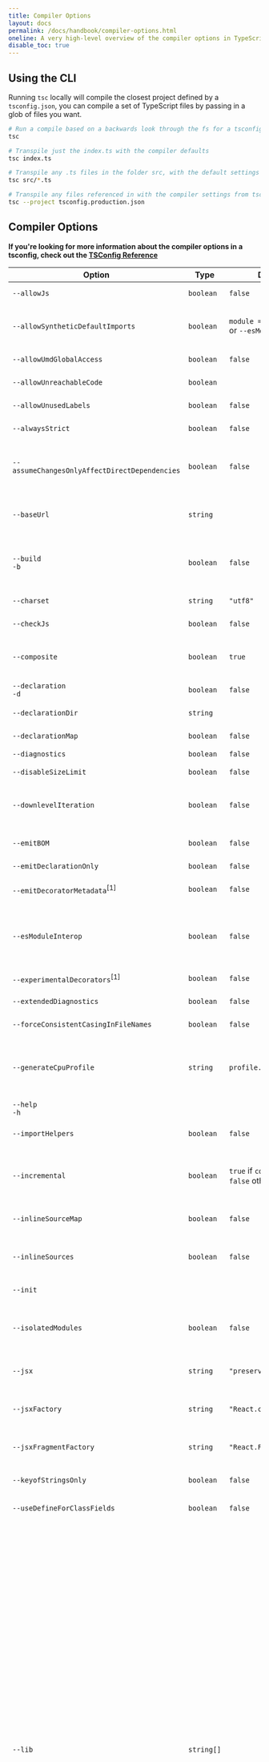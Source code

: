 ```yaml
---
title: Compiler Options
layout: docs
permalink: /docs/handbook/compiler-options.html
oneline: A very high-level overview of the compiler options in TypeScript
disable_toc: true
---
```


## Using the CLI

Running `tsc` locally will compile the closest project defined by a `tsconfig.json`, you can compile a set of TypeScript
files by passing in a glob of files you want.

```sh
# Run a compile based on a backwards look through the fs for a tsconfig.json
tsc

# Transpile just the index.ts with the compiler defaults
tsc index.ts

# Transpile any .ts files in the folder src, with the default settings
tsc src/*.ts

# Transpile any files referenced in with the compiler settings from tsconfig.production.json
tsc --project tsconfig.production.json
```

## Compiler Options

**If you're looking for more information about the compiler options in a tsconfig, check out the [TSConfig Reference](/tsconfig)**

<!-- prettier-ignore -->
Option                                         | Type      | Default                        | Description
-----------------------------------------------|-----------|--------------------------------|----------------------------------------------------------------------
`--allowJs`                                    | `boolean` | `false`                        | Allow JavaScript files to be compiled.
`--allowSyntheticDefaultImports`               | `boolean` | `module === "system"` or `--esModuleInterop` | Allow default imports from modules with no default export. This does not affect code emit, just typechecking.
`--allowUmdGlobalAccess`                       | `boolean` | `false`                        | Allow accessing UMD globals from modules.
`--allowUnreachableCode`                       | `boolean` |                                | Do not report errors on unreachable code.
`--allowUnusedLabels`                          | `boolean` | `false`                        | Do not report errors on unused labels.
`--alwaysStrict`                               | `boolean` | `false`                        | Parse in strict mode and emit `"use strict"` for each source file
`--assumeChangesOnlyAffectDirectDependencies`  | `boolean` | `false`                        | Have recompiles in `--incremental` and `--watch` assume that changes within a file will only affect files directly depending on it
`--baseUrl`                                    | `string`  |                                | Base directory to resolve non-relative module names. See [Module Resolution documentation](/docs/handbook/module-resolution.html#base-url) for more details.
`--build`<br/>`-b`                             | `boolean` | `false`                        | Builds this project and all of its dependencies specified by [Project References](/docs/handbook/project-references.html). Note that this flag is not compatible with others on this page. See more [here](/docs/handbook/project-references.html)
`--charset`                                    | `string`  | `"utf8"`                       | The character set of the input files.
`--checkJs`                                    | `boolean` | `false`                        | Report errors in `.js` files. Use in conjunction with `--allowJs`.
`--composite`                                  | `boolean` | `true`                         | Ensure TypeScript can determine where to find the outputs of the referenced project to compile project.
`--declaration`<br/>`-d`                       | `boolean` | `false`                        | Generates corresponding `.d.ts` file.
`--declarationDir`                             | `string`  |                                | Output directory for generated declaration files.
`--declarationMap`                             | `boolean` | `false`                        | Generates a sourcemap for each corresponding `.d.ts` file.
`--diagnostics`                                | `boolean` | `false`                        | Show diagnostic information.
`--disableSizeLimit`                           | `boolean` | `false`                        | Disable size limitation on JavaScript project.
`--downlevelIteration`                         | `boolean` | `false`                        | Provide full support for iterables in `for..of`, spread and destructuring when targeting ES5 or ES3.
`--emitBOM`                                    | `boolean` | `false`                        | Emit a UTF-8 Byte Order Mark (BOM) in the beginning of output files.
`--emitDeclarationOnly`                        | `boolean` | `false`                        | Only emit `.d.ts` declaration files.
`--emitDecoratorMetadata`<sup>[1]</sup>        | `boolean` | `false`                        | Emit design-type metadata for decorated declarations in source. See [issue #2577](https://github.com/Microsoft/TypeScript/issues/2577) for details.
`--esModuleInterop`                            | `boolean` | `false`                        | Emit `__importStar` and `__importDefault` helpers for runtime babel ecosystem compatibility and enable `--allowSyntheticDefaultImports` for typesystem compatibility.
`--experimentalDecorators`<sup>[1]</sup>       | `boolean` | `false`                        | Enables experimental support for ES decorators.
`--extendedDiagnostics`                        | `boolean` | `false`                        | Show verbose diagnostic information
`--forceConsistentCasingInFileNames`           | `boolean` | `false`                        | Disallow inconsistently-cased references to the same file.
`--generateCpuProfile`                         | `string`  | `profile.cpuprofile`           | Generates a cpu profile at the given path. Passing an existing directory name instead of a file path will cause a timestamp-named profile to be generated in that directory instead.
`--help`<br/>`-h`                              |           |                                | Print help message.
`--importHelpers`                              | `boolean` | `false`                        | Import emit helpers (e.g. `__extends`, `__rest`, etc..) from [`tslib`](https://www.npmjs.com/package/tslib)
`--incremental`                                | `boolean` | `true` if `composite` is on, `false` otherwise | Enable incremental compilation by reading/writing information from prior compilations to a file on disk. This file is controlled by the `--tsBuildInfoFile` flag.
`--inlineSourceMap`                            | `boolean` | `false`                        | Emit a single file with source maps instead of having a separate file.
`--inlineSources`                              | `boolean` | `false`                        | Emit the source alongside the sourcemaps within a single file; requires `--inlineSourceMap` or `--sourceMap` to be set.
`--init`                                       |           |                                | Initializes a TypeScript project and creates a `tsconfig.json` file.
`--isolatedModules`                            | `boolean` | `false`                        | Perform additional checks to ensure that separate compilation (such as with [`transpileModule`](https://github.com/Microsoft/TypeScript/wiki/Using-the-Compiler-API#a-simple-transform-function) or [@babel/plugin-transform-typescript](https://babeljs.io/docs/en/babel-plugin-transform-typescript)) would be safe.
`--jsx`                                        | `string`  | `"preserve"`                   | Support JSX in `.tsx` files: `"react"`, `"preserve"`, `"react-native"`. See [JSX](docs/handbook/jsx.html).
`--jsxFactory`                                 | `string`  | `"React.createElement"`        | Specify the JSX factory function to use when targeting react JSX emit, e.g. `React.createElement` or `h`.
`--jsxFragmentFactory`                         | `string`  | `"React.Fragment"`             | Specify the JSX fragment factory function to use when targeting react JSX emit, e.g. `Fragment`.
`--keyofStringsOnly`                           | `boolean` | `false`                        | Resolve `keyof` to string valued property names only (no numbers or symbols).
`--useDefineForClassFields`                    | `boolean` | `false`                        | Emit class fields with ECMAScript-standard semantics.
`--lib`                                        | `string[]`|                                | List of library files to be included in the compilation.<br/>Possible values are:  <br/>► `ES5` <br/>► `ES6` <br/>► `ES2015` <br/>► `ES7` <br/>► `ES2016` <br/>► `ES2017`  <br/>► `ES2018` <br/>► `ESNext` <br/>► `DOM` <br/>► `DOM.Iterable` <br/>► `WebWorker` <br/>► `ScriptHost` <br/>► `ES2015.Core` <br/>► `ES2015.Collection` <br/>► `ES2015.Generator` <br/>► `ES2015.Iterable` <br/>► `ES2015.Promise` <br/>► `ES2015.Proxy` <br/>► `ES2015.Reflect` <br/>► `ES2015.Symbol` <br/>► `ES2015.Symbol.WellKnown` <br/>► `ES2016.Array.Include` <br/>► `ES2017.object` <br/>► `ES2017.Intl` <br/>► `ES2017.SharedMemory` <br/>► `ES2017.String` <br/>► `ES2017.TypedArrays` <br/>► `ES2018.Intl` <br/>► `ES2018.Promise` <br/>► `ES2018.RegExp` <br/>► `ESNext.AsyncIterable` <br/>► `ESNext.Array` <br/>► `ESNext.Intl` <br/>► `ESNext.Symbol` <br/><br/> Note: If `--lib` is not specified a default list of libraries are injected. The default libraries injected are:  <br/> ► For `--target ES5`: `DOM,ES5,ScriptHost`<br/>  ► For `--target ES6`: `DOM,ES6,DOM.Iterable,ScriptHost`
`--listEmittedFiles`                           | `boolean` | `false`                        | Print names of generated files part of the compilation.
`--listFiles`                                  | `boolean` | `false`                        | Print names of files part of the compilation.
`--locale`                                     | `string`  | *(platform specific)*          | The locale to use to show error messages, e.g. en-us. <br/>Possible values are:  <br/>► English (US): `en` <br/>► Czech: `cs` <br/>► German: `de` <br/>► Spanish: `es` <br/>► French: `fr` <br/>► Italian: `it` <br/>► Japanese: `ja` <br/>► Korean: `ko` <br/>► Polish: `pl` <br/>► Portuguese(Brazil): `pt-BR` <br/>► Russian: `ru` <br/>► Turkish: `tr` <br/>► Simplified Chinese: `zh-CN`  <br/>► Traditional Chinese: `zh-TW`
`--mapRoot`                                    | `string`  |                                | Specifies the location where debugger should locate map files instead of generated locations. Use this flag if the .map files will be located at run-time in a different location than the .js files. The location specified will be embedded in the sourceMap to direct the debugger where the map files will be located. This flag will not create the specified path and generate the map files in that location. Instead, create a post build step that moves the files to the specified path.
`--maxNodeModuleJsDepth`                       | `number`  | `0`                            | The maximum dependency depth to search under node_modules and load JavaScript files. Only applicable with `--allowJs`.
`--module`<br/>`-m`                            | `string`  | `target === "ES3" or "ES5" ? "CommonJS" : "ES6"`   | Specify module code generation: `"None"`, `"CommonJS"`, `"AMD"`, `"System"`, `"UMD"`, `"ES6"`, `"ES2015"` or `"ESNext"`.<br/>► Only `"AMD"` and `"System"` can be used in conjunction with `--outFile`.<br/>► `"ES6"` and `"ES2015"` values may be used when targeting `"ES5"` or lower.
`--moduleResolution`                           | `string`  | `module === "AMD" or "System" or "ES6" ?  "Classic" : "Node"`                    | Determine how modules get resolved. Either `"Node"` for Node.js/io.js style resolution, or `"Classic"`. See [Module Resolution documentation](/docs/handbook/module-resolution.html) for more details.
`--newLine`                                    | `string`  | *(platform specific)*          | Use the specified end of line sequence to be used when emitting files: `"crlf"` (windows) or `"lf"` (unix)."
`--noEmit`                                     | `boolean` | `false`                        | Do not emit outputs.
`--noEmitHelpers`                              | `boolean` | `false`                        | Do not generate custom helper functions like `__extends` in compiled output.
`--noEmitOnError`                              | `boolean` | `false`                        | Do not emit outputs if any errors were reported.
`--noErrorTruncation`                          | `boolean` | `false`                        | Do not truncate error messages.
`--noFallthroughCasesInSwitch`                 | `boolean` | `false`                        | Report errors for fallthrough cases in switch statement.
`--noImplicitAny`                              | `boolean` | `false`                        | Raise error on expressions and declarations with an implied `any` type.
`--noImplicitReturns`                          | `boolean` | `false`                        | Report an error when not all code paths in function return a value.
`--noImplicitThis`                             | `boolean` | `false`                        | Raise error on `this` expressions with an implied `any` type.
`--noImplicitUseStrict`                        | `boolean` | `false`                        | Do not emit `"use strict"` directives in module output.
`--noLib`                                      | `boolean` | `false`                        | Do not include the default library file (`lib.d.ts`).
`--noResolve`                                  | `boolean` | `false`                        | Do not add triple-slash references or module import targets to the list of compiled files.
`--noStrictGenericChecks`                      | `boolean` | `false`                        | Disable strict checking of generic signatures in function types.
`--noUnusedLocals`                             | `boolean` | `false`                        | Report errors on unused locals.
`--noUnusedParameters`                         | `boolean` | `false`                        | Report errors on unused parameters.
~~`--out`~~                                    | `string`  |                                | DEPRECATED. Use `--outFile` instead.
`--outDir`                                     | `string`  |                                | Redirect output structure to the directory.
`--outFile`                                    | `string`  |                                | Concatenate and emit output to single file. The order of concatenation is determined by the list of files passed to the compiler on the command line along with triple-slash references and imports. See [output file order documentation](https://github.com/Microsoft/TypeScript/wiki/FAQ#how-do-i-control-file-ordering-in-combined-output---out-) for more details.
`paths`<sup>[2]</sup>                          | `Object`  |                                | List of path mapping entries for module names to locations relative to the `baseUrl`. See [Module Resolution documentation](/docs/handbook/module-resolution.html#path-mapping) for more details.
`--preserveConstEnums`                         | `boolean` | `false`                        | Do not erase const enum declarations in generated code. See [const enums documentation](https://github.com/Microsoft/TypeScript/blob/master/doc/spec.md#94-constant-enum-declarations) for more details.
`--preserveSymlinks`                            | `boolean` | `false`                       | Do not resolve symlinks to their real path; treat a symlinked file like a real one.
`--preserveWatchOutput`                        | `boolean` | `false`                        | Keep outdated console output in watch mode instead of clearing the screen
`--pretty`                                     | `boolean` | `true` unless piping to another program or redirecting output to a file | Stylize errors and messages using color and context.
`--project`<br/>`-p`                           | `string`  |                                | Compile a project given a valid configuration file.<br/>The argument can be a file path to a valid JSON configuration file, or a directory path to a directory containing a `tsconfig.json` file.<br/>See [tsconfig.json](/docs/handbook/tsconfig-json.html) documentation for more details.
`--reactNamespace`                             | `string`  | `"React"`                      | DEPRECATED. Use `--jsxFactory` instead.<br/>Specifies the object invoked for `createElement` and `__spread` when targeting `"react"` JSX emit.
`--removeComments`                             | `boolean` | `false`                        | Remove all comments except copy-right header comments beginning with `/*!`
`--resolveJsonModule`                          | `boolean` | `false`                        | Include modules imported with `.json` extension.
`--rootDir`                                    | `string`  | *(common root directory is computed from the list of input files)*   | Specifies the root directory of input files. Only use to control the output directory structure with `--outDir`.
`rootDirs`<sup>[2]</sup>                       | `string[]`|                                | List of <i>root</i> folders whose combined content represent the structure of the project at runtime. See [Module Resolution documentation](/docs/handbook/module-resolution.html#virtual-directories-with-rootdirs) for more details.
`--showConfig`                                 | `boolean` | `false`                        | Rather than actually execute a build with the other input options and config files, show the final implied config file in the output.
`--skipDefaultLibCheck`                        | `boolean` | `false`                        | DEPRECATED. Use `--skipLibCheck` instead.<br/>Skip type checking of [default library declaration files](/docs/handbook/triple-slash-directives.htmld#-reference-no-default-libtrue).
`--skipLibCheck`                               | `boolean` | `false`                        | Skip type checking of all declaration files (`*.d.ts`).
`--sourceMap`                                  | `boolean` | `false`                        | Generates corresponding `.map` file.
`--sourceRoot`                                 | `string`  |                                | Specifies the location where debugger should locate TypeScript files instead of source locations. Use this flag if the sources will be located at run-time in a different location than that at design-time. The location specified will be embedded in the sourceMap to direct the debugger where the source files will be located.
`--strict`                                     | `boolean` | `false`                        | Enable all strict type checking options. <br/>Enabling `--strict` enables `--noImplicitAny`, `--noImplicitThis`, `--alwaysStrict`, `--strictBindCallApply`, `--strictNullChecks`, `--strictFunctionTypes` and `--strictPropertyInitialization`.
`--strictBindCallApply`                        | `boolean` | `false`                        | Enable stricter checking of the `bind`, `call`, and `apply` methods on functions.
`--strictFunctionTypes`                        | `boolean` | `false`                        | Disable bivariant parameter checking for function types.
`--strictPropertyInitialization`               | `boolean` | `false`                        | Ensure non-undefined class properties are initialized in the constructor. This option requires `--strictNullChecks` be enabled in order to take effect.
`--strictNullChecks`                           | `boolean` | `false`                        | In strict null checking mode, the `null` and `undefined` values are not in the domain of every type and are only assignable to themselves and `any` (the one exception being that `undefined` is also assignable to `void`).
`--suppressExcessPropertyErrors`               | `boolean` | `false`                        | Suppress excess property checks for object literals.
`--suppressImplicitAnyIndexErrors`             | `boolean` | `false`                        | Suppress `--noImplicitAny` errors for indexing objects lacking index signatures. See [issue #1232](https://github.com/Microsoft/TypeScript/issues/1232#issuecomment-64510362) for more details.
`--target`<br/>`-t`                            | `string`  | `"ES3"`                        | Specify ECMAScript target version: <br/>► `"ES3"` (default) <br/>► `"ES5"` <br/>► `"ES6"`/`"ES2015"` <br/>► `"ES2016"` <br/>► `"ES2017"` <br/>► `"ES2018"` <br/>► `"ES2019"` <br/>► `"ES2020"` <br/>► `"ESNext"`<br/><br/> Note: `"ESNext"` targets latest supported [ES proposed features](https://github.com/tc39/proposals).
`--traceResolution`                            | `boolean` | `false`                        | Report module resolution log messages.
`--tsBuildInfoFile`                            | `string`  | `.tsbuildinfo`                 | Specify what file to store incremental build information in.
`--types`                                      | `string[]`|                                | List of names of type definitions to include. See [@types, --typeRoots and --types](/tsconfig#types) for more details.
`--typeRoots`                                  | `string[]`|                                | List of folders to include type definitions from. See [@types, --typeRoots and --types](/tsconfig#types) for more details.
`--version`<br/>`-v`                           |           |                                | Print the compiler's version.
`--watch`<br/>`-w`                             |           |                                | Run the compiler in watch mode. Watch input files and trigger recompilation on changes. The implementation of watching files and directories can be configured using environment variable. See [configuring watch](/docs/handbook/configuring-watch.html) for more details.

- <sup>[1]</sup> These options are experimental.
- <sup>[2]</sup> These options are only allowed in `tsconfig.json`, and not through command-line switches.

## Related

- Setting compiler options in [`tsconfig.json`](/docs/handbook/tsconfig-json.html) files.
- Setting compiler options in [MSBuild projects](/docs/handbook/compiler-options-in-msbuild.html).
- There's also out the [TSConfig Reference](/tsconfig).
